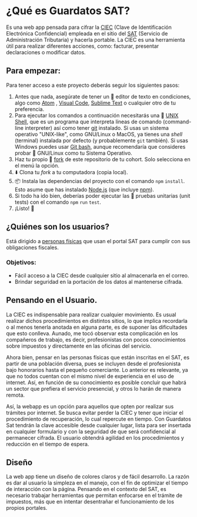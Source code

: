 # ¿Qué es Guardatos SAT?

Es una web app pensada para cifrar la [CIEC](https://blog.docdigitales.com/2018/04/05/que-es-la-ciec/) (Clave de Identificación Electrónica Confidencial) empleada en el sitio del [SAT](https://www.sat.gob.mx/home) (Servicio de Administración Tributaria) y hacerla portable. La CIEC es una herramienta útil para realizar diferentes acciones, como: facturar, presentar declaraciones o modificar datos.

## Para empezar:

Para tener acceso a este proyecto deberás seguir los siguientes pasos:

1. Antes que nada, asegúrate de tener un 📝 editor de texto en condiciones, algo como [Atom](https://atom.io/) , [Visual Code](https://code.visualstudio.com/), [Sublime  Text](https://www.sublimetext.com/3) o cualquier otro de tu preferencia.
2. Para ejecutar los comandos a continuación necesitarás una 🐚 [UNIX Shell](https://github.com/Laboratoria/curricula-js/tree/v2.x/topics/shell), que es un programa que interpreta líneas de comando (command-line interpreter) así como tener [git](https://git-scm.com/) instalado. Si usas un sistema operativo "UNIX-like", como GNU/Linux o MacOS, ya tienes una *shell* (terminal) instalada por defecto (y probablemente `git` también). Si usas Windows puedes usar [Git bash](https://git-scm.com/download/win), aunque recomendaría que consideres probar 🐧 GNU/Linux como tu Sistema Operativo.
3. Haz tu propio 🍴 [fork](https://help.github.com/articles/fork-a-repo/) de este repositorio de tu cohort. Solo selecciona en el menú la opción.
4. ⬇️ Clona tu *fork* a tu computadora (copia local).
5. 📦 Instala las dependencias del proyecto con el comando `npm` `install`. Esto asume que has instalado [Node.js](https://nodejs.org/en/) (que incluye [npm](https://docs.npmjs.com/)).
6. Si todo ha ido bien, deberías poder ejecutar las 🚥 pruebas unitarias (unit tests) con el comando `npm` `run` `test`.
7. ¡Listo! 🚀


## ¿Quiénes son los usuarios?

Está dirigido a [personas físicas](![myimage-alt-tag](url-to-image)) que usan el portal SAT para cumplir con sus obligaciones fiscales. 

### Objetivos:

* Fácil acceso a la CIEC desde cualquier sitio al almacenarla en el correo. 
* Brindar seguridad en la portación de los datos al mantenerse cifrada.

## Pensando en el Usuario.

La CIEC  es indispensable para realizar cualquier movimiento. Es usual realizar dichos procedimientos en distintos sitios, lo que implica recordarla o al menos tenerla anotada en alguna parte, es de suponer las dificultades que esto conlleva. Aunado, me tocó observar esta complicación en los compañeros de trabajo, es decir, profesionistas con pocos conocimientos sobre impuestos y directamente en las oficinas del servicio. 

Ahora bien, pensar en las personas físicas que están inscritas en el SAT, es partir de una población diversa, pues se incluyen desde el profesionista bajo honorarios hasta el pequeño comerciante. Lo anterior es relevante, ya que no todos cuentan con el mismo nivel de experiencia en el uso de internet. Así, en función de su conocimiento es posible concluir que habrá un sector que prefiera el servicio presencial, y otros lo harán de manera remota.  

Así, la webapp es un opción para aquellos que opten por realizar sus trámites por internet. Se busca evitar perder la CIEC y tener que iniciar el procedimiento de recuperación, lo cual repercute en tiempo. Con Guardatos Sat tendrán la clave accesible desde cualquier lugar, lista para ser insertada en cualquier formulario y con la seguridad de que será confidencial al permanecer cifrada. El usuario obtendrá agilidad en los procedimientos y reducción en el tiempo de espera.

## Diseño

La web app tiene un diseño de colores claros y de fácil desarrollo. La razón es dar al usuario la simpleza en el manejo, con el fin de optimizar el tiempo de interacción con la página. Pensando en el contexto del SAT, es necesario trabajar herramientas que permitan enfocarse en el trámite de impuestos, más que en intentar desentrañar el funcionamiento de los propios portales.


